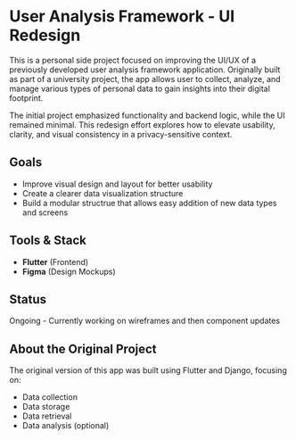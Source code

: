 # User Analysis Framework - UI Redesign
This is a personal side project focused on improving the UI/UX of a previously developed user analysis framework application.
Originally built as part of a university project, the app allows user to collect, analyze, and manage various types of personal data to gain insights into their digital footprint.

The initial project emphasized functionality and backend logic, while the UI remained minimal.
This redesign effort explores how to elevate usability, clarity, and visual consistency in a privacy-sensitive context.


## Goals
- Improve visual design and layout for better usability
- Create a clearer data visualization structure
- Build a modular structrue that allows easy addition of new data types and screens

## Tools & Stack
- **Flutter** (Frontend)
- **Figma** (Design Mockups)

## Status
Ongoing - Currently working on wireframes and then component updates

## About the Original Project
The original version of this app was built using Flutter and Django, focusing on:
- Data collection
- Data storage
- Data retrieval
- Data analysis (optional)

